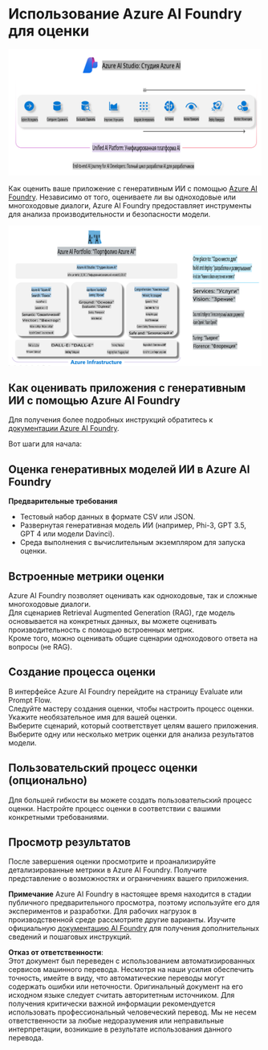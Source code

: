 # **Использование Azure AI Foundry для оценки**

![aistudo](../../../../../translated_images/AIFoundry.61da8c74bccc0241ce9a4cb53a170912245871de9235043afcb796ccbc076fdc.ru.png)

Как оценить ваше приложение с генеративным ИИ с помощью [Azure AI Foundry](https://ai.azure.com?WT.mc_id=aiml-138114-kinfeylo). Независимо от того, оцениваете ли вы одноходовые или многоходовые диалоги, Azure AI Foundry предоставляет инструменты для анализа производительности и безопасности модели.

![aistudo](../../../../../translated_images/AIPortfolio.5aaa2b25e9157624a4542fe041d66a96a1c1ec6007e4e5aadd926c6ec8ce18b3.ru.png)

## Как оценивать приложения с генеративным ИИ с помощью Azure AI Foundry
Для получения более подробных инструкций обратитесь к [документации Azure AI Foundry](https://learn.microsoft.com/azure/ai-studio/how-to/evaluate-generative-ai-app?WT.mc_id=aiml-138114-kinfeylo).

Вот шаги для начала:

## Оценка генеративных моделей ИИ в Azure AI Foundry

**Предварительные требования**

- Тестовый набор данных в формате CSV или JSON.  
- Развернутая генеративная модель ИИ (например, Phi-3, GPT 3.5, GPT 4 или модели Davinci).  
- Среда выполнения с вычислительным экземпляром для запуска оценки.  

## Встроенные метрики оценки

Azure AI Foundry позволяет оценивать как одноходовые, так и сложные многоходовые диалоги.  
Для сценариев Retrieval Augmented Generation (RAG), где модель основывается на конкретных данных, вы можете оценивать производительность с помощью встроенных метрик.  
Кроме того, можно оценивать общие сценарии одноходового ответа на вопросы (не RAG).

## Создание процесса оценки

В интерфейсе Azure AI Foundry перейдите на страницу Evaluate или Prompt Flow.  
Следуйте мастеру создания оценки, чтобы настроить процесс оценки. Укажите необязательное имя для вашей оценки.  
Выберите сценарий, который соответствует целям вашего приложения.  
Выберите одну или несколько метрик оценки для анализа результатов модели.

## Пользовательский процесс оценки (опционально)

Для большей гибкости вы можете создать пользовательский процесс оценки. Настройте процесс оценки в соответствии с вашими конкретными требованиями.

## Просмотр результатов

После завершения оценки просмотрите и проанализируйте детализированные метрики в Azure AI Foundry. Получите представление о возможностях и ограничениях вашего приложения.

**Примечание** Azure AI Foundry в настоящее время находится в стадии публичного предварительного просмотра, поэтому используйте его для экспериментов и разработки. Для рабочих нагрузок в производственной среде рассмотрите другие варианты. Изучите официальную [документацию AI Foundry](https://learn.microsoft.com/azure/ai-studio/?WT.mc_id=aiml-138114-kinfeylo) для получения дополнительных сведений и пошаговых инструкций.

**Отказ от ответственности**:  
Этот документ был переведен с использованием автоматизированных сервисов машинного перевода. Несмотря на наши усилия обеспечить точность, имейте в виду, что автоматические переводы могут содержать ошибки или неточности. Оригинальный документ на его исходном языке следует считать авторитетным источником. Для получения критически важной информации рекомендуется использовать профессиональный человеческий перевод. Мы не несем ответственности за любые недоразумения или неправильные интерпретации, возникшие в результате использования данного перевода.